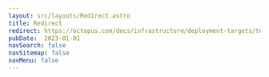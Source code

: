 ```yaml
---
layout: src/layouts/Redirect.astro
title: Redirect
redirect: https://octopus.com/docs/infrastructure/deployment-targets/tentacle/troubleshooting
pubDate:  2023-01-01
navSearch: false
navSitemap: false
navMenu: false
---
```

